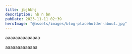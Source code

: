 ```yaml
---
title: jbjhbhj
description: nb n bn
pubDate: 2023-11-11 02:39
heroImage: "@assets/images/blog-placeholder-about.jpg"
---
```

aaaaaaaaaaaaaa

aaaaaaaaaaaaa